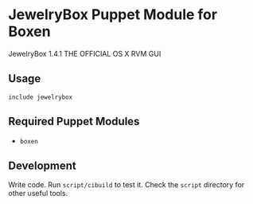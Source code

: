 # JewelryBox Puppet Module for Boxen

JewelryBox 1.4.1
THE OFFICIAL OS X RVM GUI

## Usage

```puppet
include jewelrybox
```

## Required Puppet Modules

* `boxen`

## Development

Write code. Run `script/cibuild` to test it. Check the `script`
directory for other useful tools.
